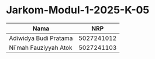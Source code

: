 # Jarkom-Modul-1-2025-K-05

Nama | NRP
--- | ---
Adiwidya Budi Pratama | 5027241012
Ni`mah Fauziyyah Atok | 5027241103
